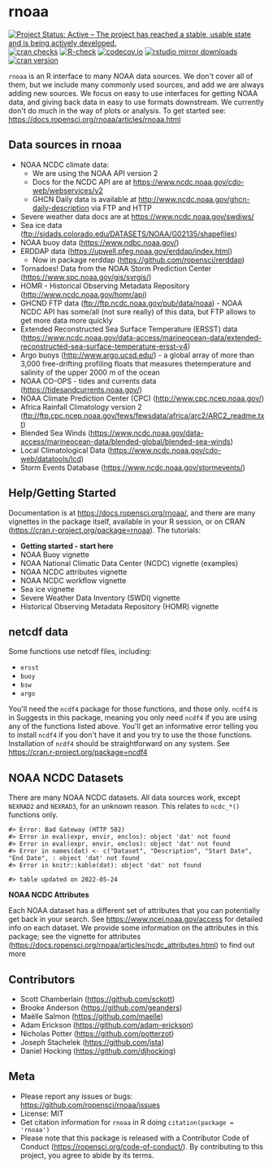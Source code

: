 rnoaa
=====



[![Project Status: Active – The project has reached a stable, usable state and is being actively developed.](https://www.repostatus.org/badges/latest/active.svg)](https://www.repostatus.org/#active)
[![cran checks](https://cranchecks.info/badges/worst/rnoaa)](https://cranchecks.info/pkgs/rnoaa)
[![R-check](https://github.com/ropensci/rnoaa/workflows/R-check/badge.svg)](https://github.com/ropensci/rnoaa/actions)
[![codecov.io](https://codecov.io/github/ropensci/rnoaa/coverage.svg?branch=master)](https://codecov.io/github/ropensci/rnoaa?branch=master)
[![rstudio mirror downloads](https://cranlogs.r-pkg.org/badges/rnoaa?color=C9A115)](https://github.com/r-hub/cranlogs.app)
[![cran version](https://www.r-pkg.org/badges/version/rnoaa)](https://cran.r-project.org/package=rnoaa)


`rnoaa` is an R interface to many NOAA data sources. We don't cover all of them, but we include many commonly used sources, and add we are always adding new sources. We focus on easy to use interfaces for getting NOAA data, and giving back data in easy to use formats downstream. We currently don't do much in the way of plots or analysis. To get started see: https://docs.ropensci.org/rnoaa/articles/rnoaa.html

## Data sources in rnoaa

* NOAA NCDC climate data:
    * We are using the NOAA API version 2
    * Docs for the NCDC API are at https://www.ncdc.noaa.gov/cdo-web/webservices/v2
    * GHCN Daily data is available at http://www.ncdc.noaa.gov/ghcn-daily-description via FTP and HTTP
* Severe weather data docs are at https://www.ncdc.noaa.gov/swdiws/
* Sea ice data (ftp://sidads.colorado.edu/DATASETS/NOAA/G02135/shapefiles)
* NOAA buoy data (https://www.ndbc.noaa.gov/)
* ERDDAP data (https://upwell.pfeg.noaa.gov/erddap/index.html)
  * Now in package rerddap (https://github.com/ropensci/rerddap)
* Tornadoes! Data from the NOAA Storm Prediction Center (https://www.spc.noaa.gov/gis/svrgis/)
* HOMR - Historical Observing Metadata Repository (http://www.ncdc.noaa.gov/homr/api)
* GHCND FTP data (ftp://ftp.ncdc.noaa.gov/pub/data/noaa) - NOAA NCDC API has some/all (not sure really) of this data, but FTP allows to get more data more quickly
* Extended Reconstructed Sea Surface Temperature (ERSST) data (https://www.ncdc.noaa.gov/data-access/marineocean-data/extended-reconstructed-sea-surface-temperature-ersst-v4)
* Argo buoys (http://www.argo.ucsd.edu/) - a global array of more than 3,000 free-drifting profiling floats that measures thetemperature and salinity of the upper 2000 m of the ocean
* NOAA CO-OPS - tides and currents data (https://tidesandcurrents.noaa.gov/)
* NOAA Climate Prediction Center (CPC) (http://www.cpc.ncep.noaa.gov/)
* Africa Rainfall Climatology version 2 (ftp://ftp.cpc.ncep.noaa.gov/fews/fewsdata/africa/arc2/ARC2_readme.txt)
* Blended Sea Winds (https://www.ncdc.noaa.gov/data-access/marineocean-data/blended-global/blended-sea-winds)
* Local Climatological Data (https://www.ncdc.noaa.gov/cdo-web/datatools/lcd)
* Storm Events Database (https://www.ncdc.noaa.gov/stormevents/)

## Help/Getting Started

Documentation is at https://docs.ropensci.org/rnoaa/, and there are many vignettes in the package itself, available in your R session, or on CRAN (https://cran.r-project.org/package=rnoaa). The tutorials:

* **Getting started - start here**
* NOAA Buoy vignette
* NOAA National Climatic Data Center (NCDC) vignette (examples)
* NOAA NCDC attributes vignette
* NOAA NCDC workflow vignette
* Sea ice vignette
* Severe Weather Data Inventory (SWDI) vignette
* Historical Observing Metadata Repository (HOMR) vignette

## netcdf data

Some functions use netcdf files, including:

* `ersst`
* `buoy`
* `bsw`
* `argo`
 
You'll need the `ncdf4` package for those functions, and those only. `ncdf4` is in Suggests in this package, meaning you only need `ncdf4` if you are using any of the functions listed above. You'll get an informative error telling you to install `ncdf4` if you don't have it and you try to use the those functions. Installation of `ncdf4` should be straightforward on any system. See https://cran.r-project.org/package=ncdf4

## NOAA NCDC Datasets

There are many NOAA NCDC datasets. All data sources work, except `NEXRAD2` and `NEXRAD3`, for an unknown reason. This relates to `ncdc_*()` functions only.


```
#> Error: Bad Gateway (HTTP 502)
#> Error in eval(expr, envir, enclos): object 'dat' not found
#> Error in eval(expr, envir, enclos): object 'dat' not found
#> Error in names(dat) <- c("Dataset", "Description", "Start Date", "End Date", : object 'dat' not found
#> Error in knitr::kable(dat): object 'dat' not found
```


```
#> table updated on 2022-05-24
```

**NOAA NCDC Attributes**

Each NOAA dataset has a different set of attributes that you can potentially get back in your search. See https://www.ncei.noaa.gov/access for detailed info on each dataset. We provide some information on the attributes in this package; see the vignette for attributes (https://docs.ropensci.org/rnoaa/articles/ncdc_attributes.html) to find out more


## Contributors

* Scott Chamberlain (https://github.com/sckott)
* Brooke Anderson (https://github.com/geanders)
* Maëlle Salmon (https://github.com/maelle)
* Adam Erickson (https://github.com/adam-erickson)
* Nicholas Potter (https://github.com/potterzot)
* Joseph Stachelek (https://github.com/jsta)
* Daniel Hocking (https://github.com/djhocking)

## Meta

* Please report any issues or bugs: https://github.com/ropensci/rnoaa/issues
* License: MIT
* Get citation information for `rnoaa` in R doing `citation(package = 'rnoaa')`
* Please note that this package is released with a Contributor Code of Conduct (https://ropensci.org/code-of-conduct/). By contributing to this project, you agree to abide by its terms.
